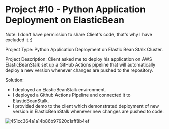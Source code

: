 # Project #10 - Python Application Deployment on ElasticBean

Note: I don't have permission to share Client's code, that's why I have excluded it :)

Project Type: Python Application Deployment on Elastic Bean Stalk Cluster.

Project Description: Client asked me to deploy his application on AWS ElasticBeanStalk set up a GitHub Actions pipeline that will automatically deploy a new version whenever changes are pushed to the repository.

Solution:
- I deployed an ElasticBeanStalk environment.
- I deployed a Github Actions Pipeline and connected it to ElasticBeanStalk.
- I provided demo to the client which demonstrated deployment of new version in ElasticBeanStalk whenever new changes are pushed to code.

![451cc364a1a14b86b97920c1aff8b4ef](https://github.com/awab-hassan/10-elasticBeanStalk-DEVOPS/assets/90965012/c679eebc-e4b8-4198-992f-37729c15724d)
